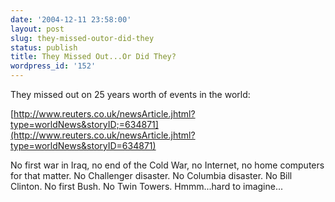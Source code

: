 ```yaml
---
date: '2004-12-11 23:58:00'
layout: post
slug: they-missed-outor-did-they
status: publish
title: They Missed Out...Or Did They?
wordpress_id: '152'
---
```


They missed out on 25 years worth of events in the world:  

  

[http://www.reuters.co.uk/newsArticle.jhtml?type=worldNews&storyID;=634871](http://www.reuters.co.uk/newsArticle.jhtml?type=worldNews&storyID=634871)  

  

No first war in Iraq, no end of the Cold War, no Internet, no home computers for that matter. No Challenger disaster. No Columbia disaster. No Bill Clinton. No first Bush. No Twin Towers. Hmmm...hard to imagine...

